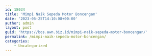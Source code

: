 ```yaml
---
id: 18034
title: 'Mimpi Naik Sepeda Motor Boncengan'
date: '2023-06-25T14:10:08+00:00'
author: admin
layout: post
guid: 'https://bos.awn.biz.id/mimpi-naik-sepeda-motor-boncengan/'
permalink: /mimpi-naik-sepeda-motor-boncengan/
categories:
    - Uncategorized
---
```


